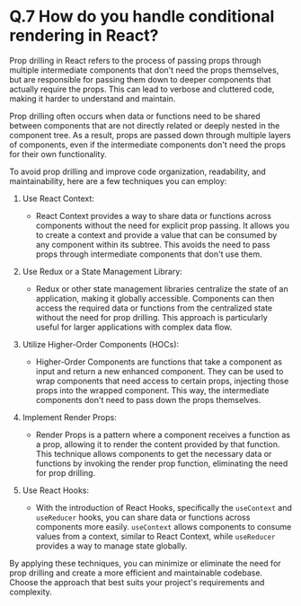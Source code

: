 # Q.7 How do you handle conditional rendering in React?

Prop drilling in React refers to the process of passing props through multiple intermediate components that don't need the props themselves, but are responsible for passing them down to deeper components that actually require the props. This can lead to verbose and cluttered code, making it harder to understand and maintain.

Prop drilling often occurs when data or functions need to be shared between components that are not directly related or deeply nested in the component tree. As a result, props are passed down through multiple layers of components, even if the intermediate components don't need the props for their own functionality.

To avoid prop drilling and improve code organization, readability, and maintainability, here are a few techniques you can employ:

1. Use React Context:
   - React Context provides a way to share data or functions across components without the need for explicit prop passing. It allows you to create a context and provide a value that can be consumed by any component within its subtree. This avoids the need to pass props through intermediate components that don't use them.

2. Use Redux or a State Management Library:
   - Redux or other state management libraries centralize the state of an application, making it globally accessible. Components can then access the required data or functions from the centralized state without the need for prop drilling. This approach is particularly useful for larger applications with complex data flow.

3. Utilize Higher-Order Components (HOCs):
   - Higher-Order Components are functions that take a component as input and return a new enhanced component. They can be used to wrap components that need access to certain props, injecting those props into the wrapped component. This way, the intermediate components don't need to pass down the props themselves.

4. Implement Render Props:
   - Render Props is a pattern where a component receives a function as a prop, allowing it to render the content provided by that function. This technique allows components to get the necessary data or functions by invoking the render prop function, eliminating the need for prop drilling.

5. Use React Hooks:
   - With the introduction of React Hooks, specifically the `useContext` and `useReducer` hooks, you can share data or functions across components more easily. `useContext` allows components to consume values from a context, similar to React Context, while `useReducer` provides a way to manage state globally.

By applying these techniques, you can minimize or eliminate the need for prop drilling and create a more efficient and maintainable codebase. Choose the approach that best suits your project's requirements and complexity.